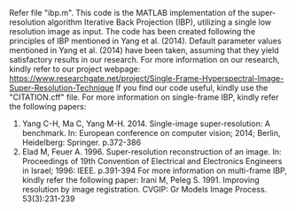 Refer file "ibp.m".
This code is the MATLAB implementation of the super-resolution algorithm Iterative Back Projection (IBP), utilizing a single low resolution image as input. 
The code has been created following the principles of IBP mentioned in Yang et al. (2014). Default parameter values mentioned in Yang et al. (2014) have been taken, assuming that they yield satisfactory results in our research.
For more information on our research, kindly refer to our project webpage:  https://www.researchgate.net/project/Single-Frame-Hyperspectral-Image-Super-Resolution-Technique
If you find our code useful, kindly use the "CITATION.cff" file.
For more information on single-frame IBP, kindly refer the following papers:
1. Yang C-H, Ma C, Yang M-H. 2014. Single-image super-resolution: A benchmark. In: European conference on computer vision; 2014; Berlin, Heidelberg: Springer. p.372-386
2. Elad M, Feuer A. 1996. Super-resolution reconstruction of an image. In: Proceedings of 19th Convention of Electrical and Electronics Engineers in Israel; 1996: IEEE. p.391-394
For more information on multi-frame IBP, kindly refer the following paper:
Irani M, Peleg S. 1991. Improving resolution by image registration. CVGIP: Gr Models Image Process. 53(3):231-239

